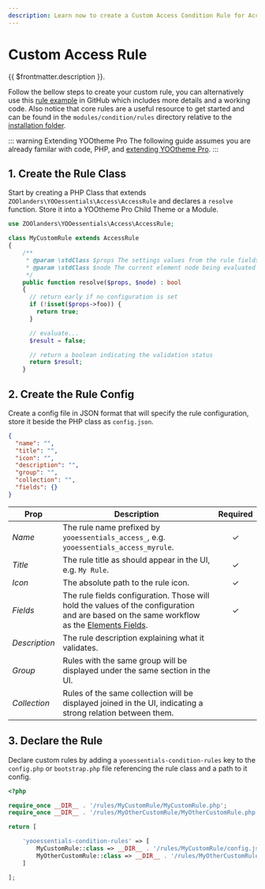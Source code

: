 ```yaml
---
description: Learn now to create a Custom Access Condition Rule for Access and others
---
```


# Custom Access Rule

{{ $frontmatter.description }}.

Follow the bellow steps to create your custom rule, you can alternatively use this [rule example](https://github.com/zoolanders/ytp-condition-rules) in GitHub which includes more details and a working code. Also notice that core rules are a useful resource to get started and can be found in the `modules/condition/rules` directory relative to the [installation folder](/essentials-for-yootheme-pro/#installation).

::: warning Extending YOOtheme Pro
The following guide assumes you are already familar with code, PHP, and [extending YOOtheme Pro](https://yootheme.com/support/yootheme-pro/joomla/developers-child-themes#extend-functionality).
:::

## 1. Create the Rule Class

Start by creating a PHP Class that extends `ZOOlanders\YOOessentials\Access\AccessRule` and declares a `resolve` function. Store it into a YOOtheme Pro Child Theme or a Module.

```php
use ZOOlanders\YOOessentials\Access\AccessRule;

class MyCustomRule extends AccessRule
{
    /**
     * @param \stdClass $props The settings values from the rule fields
     * @param \stdClass $node The current element node being evaluated
     */
    public function resolve($props, $node) : bool
    {
      // return early if no configuration is set
      if (!isset($props->foo)) {
        return true;
      }

      // evaluate...
      $result = false;

      // return a boolean indicating the validation status
      return $result;
    }
```

## 2. Create the Rule Config

Create a config file in JSON format that will specify the rule configuration, store it beside the PHP class as `config.json`.

```json
{
  "name": "",
  "title": "",
  "icon": "",
  "description": "",
  "group": "",
  "collection": "",
  "fields": {}
}
```

| Prop | Description | Required |
| --- | --- | :---: |
| *Name* | The rule name prefixed by `yooessentials_access_`, e.g. `yooessentials_access_myrule`. | &#x2713; |
| *Title* | The rule title as should appear in the UI, e.g. `My Rule`. | &#x2713; |
| *Icon* | The absolute path to the rule icon. | &#x2713; |
| *Fields* | The rule fields configuration. Those will hold the values of the configuration and are based on the same workflow as the [Elements Fields](https://yootheme.com/support/yootheme-pro/joomla/developers-elements). | &#x2713; |
| *Description* | The rule description explaining what it validates. |
| *Group* | Rules with the same group will be displayed under the same section in the UI. |
| *Collection* | Rules of the same collection will be displayed joined in the UI, indicating a strong relation between them. |

## 3. Declare the Rule

Declare custom rules by adding a `yooessentials-condition-rules` key to the `config.php` or `bootstrap.php` file referencing the rule class and a path to it config.

```php
<?php

require_once __DIR__ . '/rules/MyCustomRule/MyCustomRule.php';
require_once __DIR__ . '/rules/MyOtherCustomRule/MyOtherCustomRule.php';

return [

    'yooessentials-condition-rules' => [
        MyCustomRule::class => __DIR__ . '/rules/MyCustomRule/config.json',
        MyOtherCustomRule::class => __DIR__ . '/rules/MyOtherCustomRule/config.json',
    ]

];
```
